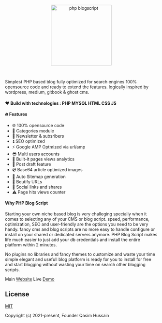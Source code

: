 <p align="center"><a href="http://phpblogscript.com" target="_blank" rel="noopener noreferrer"><img width="200" src="http://phpblogscript.com/blog/uploads/global/logo.png" alt="php blogscript"></a></p>

<br>

Simplest PHP based blog fully optimized for search engines 100% opensource code and ready to extend the features. logically inspired by wordpress, medium, gitbook & ghost cms. 

#### ❤️ Build with technologies : PHP MYSQL HTML CSS JS
#### 🔥 Features 
- 🌐 100% opensource code 
- 👑 Categories module 
- 📄 Newsletter & subsribers 
- ⏫ SEO optimized 
- ⚡ Google AMP Optmized via url/amp
- 😎 Multi users accounts
- 📁 Built-it pages views analytics
- 💾 Post draft feature
- 💿 Base64 article optimized images
- 🔎 Auto Sitemap generation 
- 📄 Beutify URLs
- 📱 Social links and shares
- ⚠️ Page hits views counter  

#### Why PHP Blog Script
Starting your own niche based blog is very challeging specially when it comes to selecting any of your CMS or blog script. speed, performance, optimization, SEO and user-friendly are the options you need to be very handy. fancy cms and blog scripts are no more easy to handle configure or install on your shared or dedicated servers anymore. PHP Blog Script makes life much easier to just add your db credentials and install the entire platform within 2 minutes. 

No plugins no libraries and fancy themes to customize and waste your time simple elegant and usefull blog platform is ready for you to install for free and start blogging without wasting your time on search other blogging scripts. 

Main [Website](http://phpblogscript.com/)
Live [Demo](http://phpblogscript.com/blog)

## License

[MIT](https://opensource.org/licenses/MIT)

Copyright (c) 2021-present, Founder Qasim Hussain
